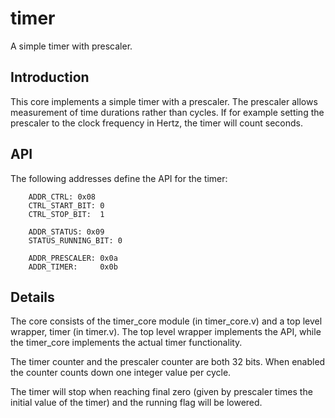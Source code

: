 # timer
A simple timer with prescaler.

## Introduction
This core implements a simple timer with a prescaler. The prescaler
allows measurement of time durations rather than cycles. If for
example setting the prescaler to the clock frequency in Hertz, the
timer will count seconds.

## API

The following addresses define the API for the timer:

```
	ADDR_CTRL: 0x08
	CTRL_START_BIT: 0
	CTRL_STOP_BIT:  1

	ADDR_STATUS: 0x09
	STATUS_RUNNING_BIT: 0

	ADDR_PRESCALER: 0x0a
	ADDR_TIMER:     0x0b
```


## Details
The core consists of the timer_core module (in timer_core.v) and a top
level wrapper, timer (in timer.v). The top level wrapper implements
the API, while the timer_core implements the actual timer
functionality.

The timer counter and the prescaler counter are both 32 bits.
When enabled the counter counts down one integer value per cycle.

The timer will stop when reaching final zero (given by prescaler times the initial value of the timer)
and the running flag will be lowered.
